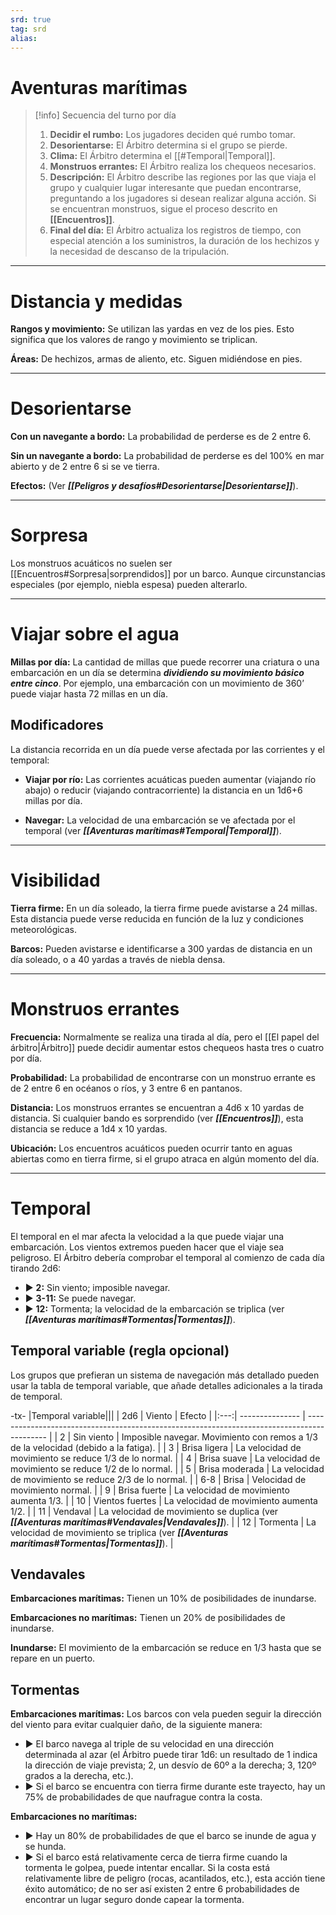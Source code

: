 ```yaml
---
srd: true
tag: srd
alias: 
---
```

# Aventuras marítimas

> [!info] Secuencia del turno por día
> 
> 1.  **Decidir el rumbo:** Los jugadores deciden qué rumbo tomar.
> 2.  **Desorientarse:** El Árbitro determina si el grupo se pierde.
> 3.  **Clima:** El Árbitro determina el [[#Temporal|Temporal]].
> 4.  **Monstruos errantes:** El Árbitro realiza los chequeos necesarios.
> 5.  **Descripción:** El Árbitro describe las regiones por las que viaja el grupo y cualquier lugar interesante que puedan encontrarse, preguntando a los jugadores si desean realizar alguna acción. Si se encuentran monstruos, sigue el proceso descrito en **[[Encuentros]]**.
> 6.  **Final del día:** El Árbitro actualiza los registros de tiempo, con especial atención a los suministros, la duración de los hechizos y la necesidad de descanso de la tripulación.

---
# Distancia y medidas

**Rangos y movimiento:** Se utilizan las yardas en vez de los pies. Esto significa que los valores de rango y movimiento se triplican.

**Áreas:** De hechizos, armas de aliento, etc. Siguen midiéndose en pies.

---
# Desorientarse

**Con un navegante a bordo:** La probabilidad de perderse es de 2 entre 6.

**Sin un navegante a bordo:** La probabilidad de perderse es del 100% en mar abierto y de 2 entre 6 si se ve tierra.

**Efectos:** (Ver **_[[Peligros y desafíos#Desorientarse|Desorientarse]]_**).

---
# Sorpresa

Los monstruos acuáticos no suelen ser [[Encuentros#Sorpresa|sorprendidos]] por un barco. Aunque circunstancias especiales (por ejemplo, niebla espesa) pueden alterarlo.

---
# Viajar sobre el agua

**Millas por día:** La cantidad de millas que puede recorrer una criatura o una embarcación en un día se determina **_dividiendo su movimiento básico entre cinco_**. Por ejemplo, una embarcación con un movimiento de 360’ puede viajar hasta 72 millas en un día.

## Modificadores

La distancia recorrida en un día puede verse afectada por las corrientes y el temporal: 

- **Viajar por río:** Las corrientes acuáticas pueden aumentar (viajando río abajo) o reducir (viajando contracorriente) la distancia en un 1d6+6 millas por día. 

- **Navegar:** La velocidad de una embarcación se ve afectada por el temporal (ver **_[[Aventuras marítimas#Temporal|Temporal]]_**).

---
# Visibilidad

**Tierra firme:** En un día soleado, la tierra firme puede avistarse a 24 millas. Esta distancia puede verse reducida en función de la luz y condiciones meteorológicas.

**Barcos:** Pueden avistarse e identificarse a 300 yardas de distancia en un día soleado, o a 40 yardas a través de niebla densa.

---
# Monstruos errantes

**Frecuencia:** Normalmente se realiza una tirada al día, pero el [[El papel del árbitro|Árbitro]] puede decidir aumentar estos chequeos hasta tres o cuatro por día.

**Probabilidad:** La probabilidad de encontrarse con un monstruo errante es de 2 entre 6 en océanos o ríos, y 3 entre 6 en pantanos.

**Distancia:** Los monstruos errantes se encuentran a 4d6 x 10 yardas de distancia. Si cualquier bando es sorprendido (ver **_[[Encuentros]]_**), esta distancia se reduce a 1d4 x 10 yardas.

**Ubicación:** Los encuentros acuáticos pueden ocurrir tanto en aguas abiertas como en tierra firme, si el grupo atraca en algún momento del día.

---
# Temporal

El temporal en el mar afecta la velocidad a la que puede viajar una embarcación. Los vientos extremos pueden hacer que el viaje sea peligroso. El Árbitro debería comprobar el temporal al comienzo de cada día tirando 2d6: 

- ▶ **2:** Sin viento; imposible navegar. 
- ▶ **3-11:** Se puede navegar. 
- ▶ **12:** Tormenta; la velocidad de la embarcación se triplica (ver **_[[Aventuras marítimas#Tormentas|Tormentas]]_**).

## Temporal variable (regla opcional)

Los grupos que prefieran un sistema de navegación más detallado pueden usar la tabla de temporal variable, que añade detalles adicionales a la tirada de temporal.

-tx-
|Temporal variable|||
| 2d6 | Viento          | Efecto                                                                                      |
|:---:| --------------- | ------------------------------------------------------------------------------------------- |
|  2  | Sin viento      | Imposible navegar. Movimiento con remos a 1/3 de la velocidad (debido a la fatiga).         |
|  3  | Brisa ligera    | La velocidad de movimiento se reduce 1/3 de lo normal.                                      |
|  4  | Brisa suave     | La velocidad de movimiento se reduce 1/2 de lo normal.                                      |
|  5  | Brisa moderada  | La velocidad de movimiento se reduce 2/3 de lo normal.                                      |
| 6-8 | Brisa           | Velocidad de movimiento normal.                                                             |
|  9  | Brisa fuerte    | La velocidad de movimiento aumenta 1/3.                                                     |
| 10  | Vientos fuertes | La velocidad de movimiento aumenta 1/2.                                                     |
| 11  | Vendaval        | La velocidad de movimiento se duplica (ver **_[[Aventuras marítimas#Vendavales\|Vendavales]]_**). |
| 12  | Tormenta        | La velocidad de movimiento se triplica (ver **_[[Aventuras marítimas#Tormentas\|Tormentas]]_**).  |

## Vendavales

**Embarcaciones marítimas:** Tienen un 10% de posibilidades de inundarse.

**Embarcaciones no marítimas:** Tienen un 20% de posibilidades de inundarse.

**Inundarse:** El movimiento de la embarcación se reduce en 1/3 hasta que se repare en un puerto.

## Tormentas

**Embarcaciones marítimas:** Los barcos con vela pueden seguir la dirección del viento para evitar cualquier daño, de la siguiente manera: 
- ▶ El barco navega al triple de su velocidad en una dirección determinada al azar (el Árbitro puede tirar 1d6: un resultado de 1 indica la dirección de viaje prevista; 2, un desvío de 60º a la derecha; 3, 120º grados a la derecha, etc.). 
- ▶ Si el barco se encuentra con tierra firme durante este trayecto, hay un 75% de probabilidades de que naufrague contra la costa.

**Embarcaciones no marítimas:** 
- ▶ Hay un 80% de probabilidades de que el barco se inunde de agua y se hunda. 
- ▶ Si el barco está relativamente cerca de tierra firme cuando la tormenta le golpea, puede intentar encallar. Si la costa está relativamente libre de peligro (rocas, acantilados, etc.), esta acción tiene éxito automático; de no ser así existen 2 entre 6 probabilidades de encontrar un lugar seguro donde capear la tormenta.